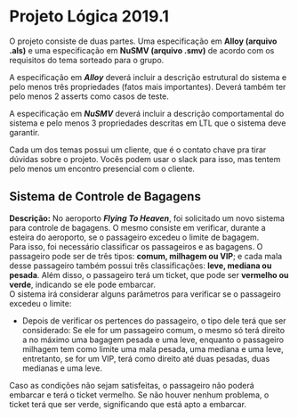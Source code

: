 # Projeto Lógica 2019.1

O projeto consiste de duas partes. Uma especificação em **Alloy (arquivo .als)** e uma especificação em **NuSMV (arquivo .smv)** de acordo com os requisitos do tema sorteado para o grupo.

A especificação em ___Alloy___ deverá incluir a descrição estrutural do sistema e pelo menos três propriedades (fatos mais importantes). Deverá também ter pelo menos 2 asserts como casos de teste.

A especificação em ___NuSMV___ deverá incluir a descrição comportamental do sistema e pelo menos 3 propriedades descritas em LTL que o sistema deve garantir.

Cada um dos temas possui um cliente, que é o contato chave pra tirar dúvidas sobre o projeto. Vocês podem usar o slack para isso, mas tentem pelo menos um encontro presencial com o cliente.

## Sistema de Controle de Bagagens 

**Descrição:**  No aeroporto ___Flying To Heaven___, foi solicitado um novo sistema para controle de bagagens. O mesmo consiste em verificar, durante a esteira do aeroporto, se o passageiro excedeu o limite de bagagem.   
Para isso, foi necessário classificar os passageiros e as bagagens. O passageiro pode ser de três tipos:  __comum, milhagem ou VIP__; e cada mala desse passageiro também possui três classificações: __leve, mediana ou pesada__. Além disso, o passageiro terá um ticket, que pode ser __vermelho ou verde__, indicando se ele pode embarcar.  
O sistema irá considerar alguns parâmetros para verificar se o passageiro excedeu o limite:  
* Depois de verificar os pertences do passageiro, o tipo dele terá que ser considerado: Se ele for um passageiro comum, o mesmo só terá direito a no máximo uma bagagem pesada e uma leve, enquanto o passageiro milhagem tem como limite uma mala pesada, uma mediana e uma leve, entretanto, se for um VIP, terá como direito até duas pesadas, duas medianas e uma leve. 

Caso as condições não sejam satisfeitas, o passageiro não poderá embarcar e terá o ticket vermelho. Se não houver nenhum problema, o ticket terá que ser verde, significando que está apto a embarcar.

